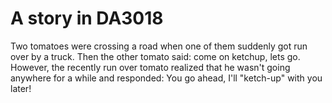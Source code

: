 # A story in DA3018

Two tomatoes were crossing a road when one of them suddenly got run over by a truck.
Then the other tomato said: come on ketchup, lets go.
However, the recently run over tomato realized that he wasn't going anywhere for a while and responded:
You go ahead, I'll "ketch-up" with you later!